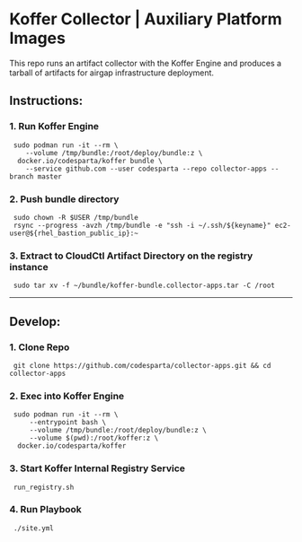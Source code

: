 # Koffer Collector | Auxiliary Platform Images
This repo runs an artifact collector with the Koffer Engine and produces a tarball
of artifacts for airgap infrastructure deployment.

## Instructions:
### 1. Run Koffer Engine  
```
 sudo podman run -it --rm \
    --volume /tmp/bundle:/root/deploy/bundle:z \
  docker.io/codesparta/koffer bundle \
    --service github.com --user codesparta --repo collector-apps --branch master
```
### 2. Push bundle directory
```
 sudo chown -R $USER /tmp/bundle
 rsync --progress -avzh /tmp/bundle -e "ssh -i ~/.ssh/${keyname}" ec2-user@${rhel_bastion_public_ip}:~
```
### 3. Extract to CloudCtl Artifact Directory on the registry instance 
```
 sudo tar xv -f ~/bundle/koffer-bundle.collector-apps.tar -C /root
```
------------------------------------------------------------------------------------
## Develop:
### 1. Clone Repo
```
 git clone https://github.com/codesparta/collector-apps.git && cd collector-apps
```
### 2. Exec into Koffer Engine
```
 sudo podman run -it --rm \
     --entrypoint bash \
     --volume /tmp/bundle:/root/deploy/bundle:z \
     --volume $(pwd):/root/koffer:z \
  docker.io/codesparta/koffer
```
### 3. Start Koffer Internal Registry Service
```
 run_registry.sh
```
### 4. Run Playbook
```
 ./site.yml
```
